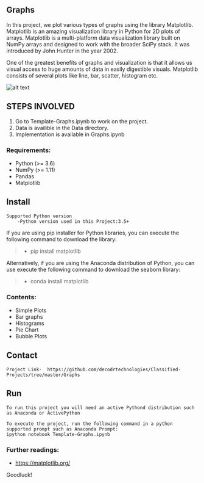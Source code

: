 ## Graphs

In this project, we plot various types of graphs using the library Matplotlib. Matplotlib is an amazing visualization library in Python for 2D plots of arrays. Matplotlib is a multi-platform data visualization library built on NumPy arrays and designed to work with the broader SciPy stack. It was introduced by John Hunter in the year 2002.

One of the greatest benefits of graphs and visualization is that it allows us visual access to huge amounts of data in easily digestible visuals. Matplotlib consists of several plots like line, bar, scatter, histogram etc.

![alt text](https://i.stack.imgur.com/e14gC.png "Logo Img")

STEPS INVOLVED
-------------------------------
  1. Go to Template-Graphs.ipynb to work on the project.
  2. Data is availible in the Data directory.
  3. Implementation is available in Graphs.ipynb


### Requirements:
- Python (>= 3.6)
- NumPy (>= 1.11)
- Pandas
- Matplotlib

Install
-------------------------------
    Supported Python version
        -Python version used in this Project:3.5+

If you are using pip installer for Python libraries, you can execute the following command to download the library:

> * pip install matplotlib

Alternatively, if you are using the Anaconda distribution of Python, you can use execute the following command to download the seaborn library:

> * conda install matplotlib

### Contents:
- Simple Plots
- Bar graphs
- Histograms
- Pie Chart
- Bubble Plots

Contact
----------------------------------
    Project Link-  https://github.com/decodrtechnologies/Classified-Projects/tree/master/Graphs
    
Run
------------------------------
    To run this project you will need an active Pythond distribution such as Anaconda or ActivePython

    To execute the project, run the following command in a python supported prompt such as Anaconda Prompt:
    ipython notebook Template-Graphs.ipynb
    
### Further readings:
- https://matplotlib.org/

Goodluck!
